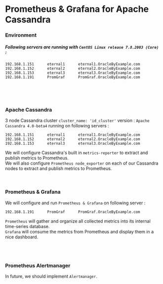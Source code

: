 # Prometheus & Grafana for Apache Cassandra

### Environment

##### Following servers are running with ` CentOS Linux release 7.8.2003 (Core) ` :
```
192.168.1.151      eternal1      eternal1.OracleByExample.com
192.168.1.152      eternal2      eternal2.OracleByExample.com
192.168.1.153      eternal3      eternal3.OracleByExample.com
192.168.1.191      PromGraf      PromGraf.OracleByExample.com
```
<br><br><br>

### Apache Cassandra
3 node Cassandra cluster ` cluster_name: 'id_cluster' ` version : ` Apache Cassandra 4.0-beta4 ` running on following servers :
```
192.168.1.151      eternal1      eternal1.OracleByExample.com
192.168.1.152      eternal2      eternal2.OracleByExample.com
192.168.1.153      eternal3      eternal3.OracleByExample.com
```
We will configure Cassandra's built in ` metrics-reporter ` to extract and publish metrics to Prometheus. <br>
We will also configure ` Prometheus node_exporter ` on each of our Cassandra nodes to extract and publish metrics to Prometheus.
<br><br><br>


### Prometheus & Grafana
We will configure and run ` Prometheus & Grafana ` on following server :
```
192.168.1.191      PromGraf      PromGraf.OracleByExample.com
```
` Prometheus ` will gather and organize all collected metrics into its internal time-series database. <br>
` Grafana ` will consume the metrics from Prometheus and display them in a nice dashboard. <br>
<br><br><br>


### Prometheus Alertmanager
In future, we should implement ` Alertmanager `.
<br><br><br>

